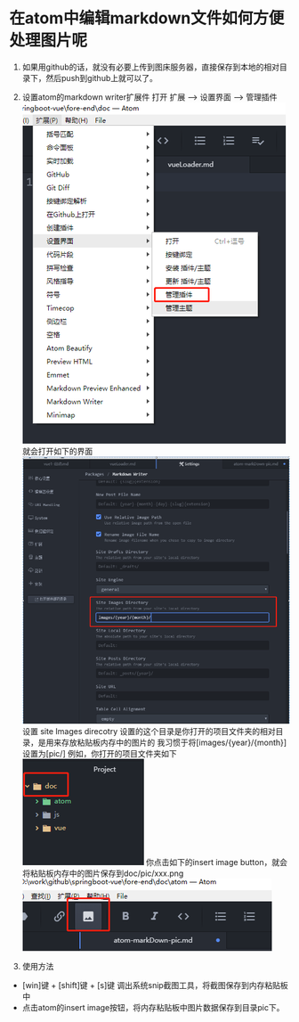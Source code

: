 # 在atom中编辑markdown文件如何方便处理图片呢
1. 如果用github的话，就没有必要上传到图床服务器，直接保存到本地的相对目录下，然后push到github上就可以了。

2. 设置atom的markdown writer扩展件
  打开 扩展 --> 设置界面 --> 管理插件
  ![atom-plugin-1](./pic/atom-plugin-1.png)
  就会打开如下的界面
  ![md-insert-pic-savepath-setting](./pic/md-insert-pic-savepath-setting.png)
  设置 site Images direcotry
  设置的这个目录是你打开的项目文件夹的相对目录，是用来存放粘贴板内存中的图片的
  我习惯于将[images/{year}/{month}]设置为[pic/]
  例如，你打开的项目文件夹如下
  ![img-save-path1](pic/img-save-path1.png)
  你点击如下的insert image button，就会将粘贴板内存中的图片保存到doc/pic/xxx.png
  ![insertImg-btn](pic/insertimg-btn.png)

3. 使用方法
  - [win]键 + [shift]键 + [s]键 调出系统snip截图工具，将截图保存到内存粘贴板中
  - 点击atom的insert image按钮，将内存粘贴板中图片数据保存到目录pic下。
